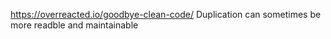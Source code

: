https://overreacted.io/goodbye-clean-code/
Duplication can sometimes be more readble and maintainable

